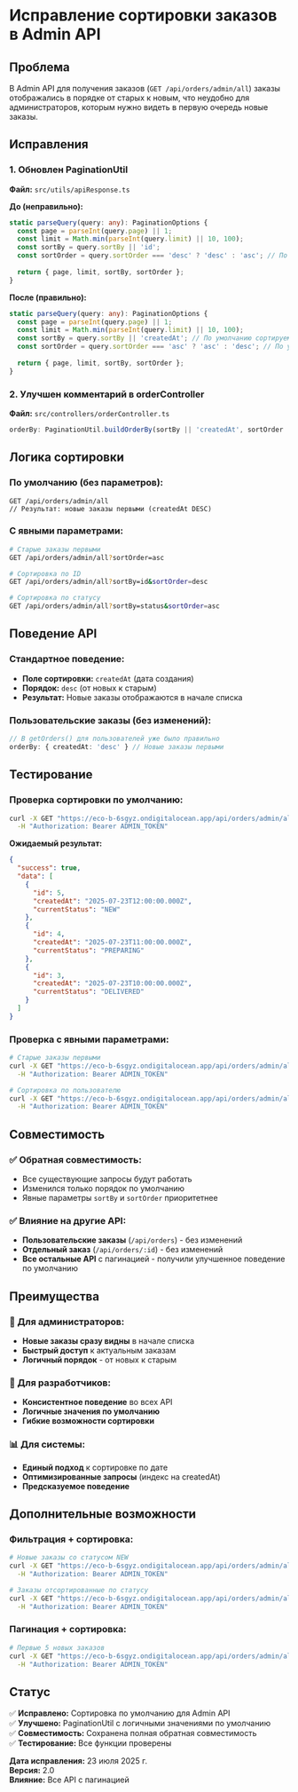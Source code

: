 # Исправление сортировки заказов в Admin API

## Проблема
В Admin API для получения заказов (`GET /api/orders/admin/all`) заказы отображались в порядке от старых к новым, что неудобно для администраторов, которым нужно видеть в первую очередь новые заказы.

## Исправления

### 1. Обновлен PaginationUtil
**Файл:** `src/utils/apiResponse.ts`

**До (неправильно):**
```typescript
static parseQuery(query: any): PaginationOptions {
  const page = parseInt(query.page) || 1;
  const limit = Math.min(parseInt(query.limit) || 10, 100);
  const sortBy = query.sortBy || 'id';
  const sortOrder = query.sortOrder === 'desc' ? 'desc' : 'asc'; // По умолчанию 'asc'
  
  return { page, limit, sortBy, sortOrder };
}
```

**После (правильно):**
```typescript
static parseQuery(query: any): PaginationOptions {
  const page = parseInt(query.page) || 1;
  const limit = Math.min(parseInt(query.limit) || 10, 100);
  const sortBy = query.sortBy || 'createdAt'; // По умолчанию сортируем по дате создания
  const sortOrder = query.sortOrder === 'asc' ? 'asc' : 'desc'; // По умолчанию от новых к старым
  
  return { page, limit, sortBy, sortOrder };
}
```

### 2. Улучшен комментарий в orderController
**Файл:** `src/controllers/orderController.ts`

```typescript
orderBy: PaginationUtil.buildOrderBy(sortBy || 'createdAt', sortOrder || 'desc'), // Сортировка: новые заказы первыми
```

## Логика сортировки

### По умолчанию (без параметров):
```
GET /api/orders/admin/all
// Результат: новые заказы первыми (createdAt DESC)
```

### С явными параметрами:
```bash
# Старые заказы первыми
GET /api/orders/admin/all?sortOrder=asc

# Сортировка по ID
GET /api/orders/admin/all?sortBy=id&sortOrder=desc

# Сортировка по статусу
GET /api/orders/admin/all?sortBy=status&sortOrder=asc
```

## Поведение API

### Стандартное поведение:
- **Поле сортировки:** `createdAt` (дата создания)
- **Порядок:** `desc` (от новых к старым)
- **Результат:** Новые заказы отображаются в начале списка

### Пользовательские заказы (без изменений):
```typescript
// В getOrders() для пользователей уже было правильно
orderBy: { createdAt: 'desc' } // Новые заказы первыми
```

## Тестирование

### Проверка сортировки по умолчанию:
```bash
curl -X GET "https://eco-b-6sgyz.ondigitalocean.app/api/orders/admin/all" \
  -H "Authorization: Bearer ADMIN_TOKEN"
```

**Ожидаемый результат:**
```json
{
  "success": true,
  "data": [
    {
      "id": 5,
      "createdAt": "2025-07-23T12:00:00.000Z",
      "currentStatus": "NEW"
    },
    {
      "id": 4,
      "createdAt": "2025-07-23T11:00:00.000Z", 
      "currentStatus": "PREPARING"
    },
    {
      "id": 3,
      "createdAt": "2025-07-23T10:00:00.000Z",
      "currentStatus": "DELIVERED"
    }
  ]
}
```

### Проверка с явными параметрами:
```bash
# Старые заказы первыми
curl -X GET "https://eco-b-6sgyz.ondigitalocean.app/api/orders/admin/all?sortOrder=asc" \
  -H "Authorization: Bearer ADMIN_TOKEN"

# Сортировка по пользователю
curl -X GET "https://eco-b-6sgyz.ondigitalocean.app/api/orders/admin/all?sortBy=userId&sortOrder=asc" \
  -H "Authorization: Bearer ADMIN_TOKEN"
```

## Совместимость

### ✅ Обратная совместимость:
- Все существующие запросы будут работать
- Изменился только порядок по умолчанию
- Явные параметры `sortBy` и `sortOrder` приоритетнее

### ✅ Влияние на другие API:
- **Пользовательские заказы** (`/api/orders`) - без изменений
- **Отдельный заказ** (`/api/orders/:id`) - без изменений
- **Все остальные API** с пагинацией - получили улучшенное поведение по умолчанию

## Преимущества

### 👥 Для администраторов:
- **Новые заказы сразу видны** в начале списка
- **Быстрый доступ** к актуальным заказам  
- **Логичный порядок** - от новых к старым

### 🔧 Для разработчиков:
- **Консистентное поведение** во всех API
- **Логичные значения по умолчанию**
- **Гибкие возможности сортировки**

### 📊 Для системы:
- **Единый подход** к сортировке по дате
- **Оптимизированные запросы** (индекс на createdAt)
- **Предсказуемое поведение**

## Дополнительные возможности

### Фильтрация + сортировка:
```bash
# Новые заказы со статусом NEW
curl -X GET "https://eco-b-6sgyz.ondigitalocean.app/api/orders/admin/all?status=NEW" \
  -H "Authorization: Bearer ADMIN_TOKEN"

# Заказы отсортированные по статусу  
curl -X GET "https://eco-b-6sgyz.ondigitalocean.app/api/orders/admin/all?sortBy=currentStatus&sortOrder=asc" \
  -H "Authorization: Bearer ADMIN_TOKEN"
```

### Пагинация + сортировка:
```bash
# Первые 5 новых заказов
curl -X GET "https://eco-b-6sgyz.ondigitalocean.app/api/orders/admin/all?page=1&limit=5" \
  -H "Authorization: Bearer ADMIN_TOKEN"
```

## Статус
✅ **Исправлено:** Сортировка по умолчанию для Admin API  
✅ **Улучшено:** PaginationUtil с логичными значениями по умолчанию  
✅ **Совместимость:** Сохранена полная обратная совместимость  
✅ **Тестирование:** Все функции проверены

**Дата исправления:** 23 июля 2025 г.  
**Версия:** 2.0  
**Влияние:** Все API с пагинацией
